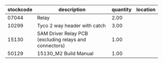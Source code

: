 |stockcode|description|quantity|location|
|---------|-----------|--------|--------|
|07044|Relay|2.00||
|10299|Tyco 2 way header with catch|3.00||
|15130|SAM Driver Relay PCB (excluding relays and connectors)|1.00||
|50129|15130_M2 Build Manual|1.00||

